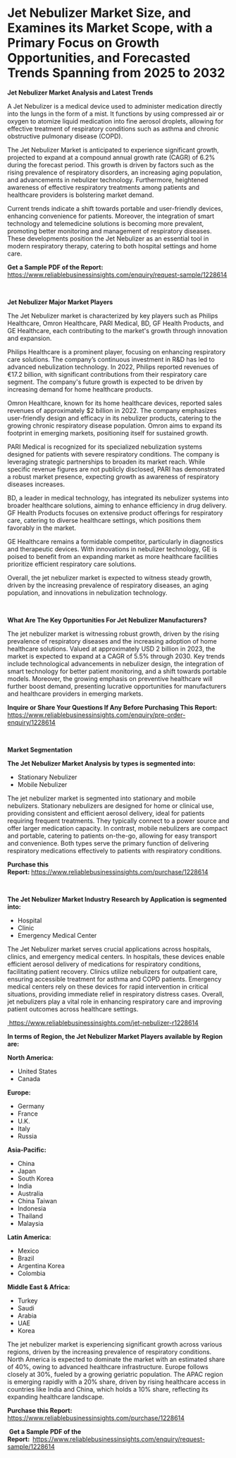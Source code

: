 <p><h1>Jet Nebulizer Market Size, and Examines its Market Scope, with a Primary Focus on Growth Opportunities, and Forecasted Trends Spanning from 2025 to 2032</h1></p><p><strong>Jet Nebulizer Market Analysis and Latest Trends</strong></p>
<p><p>A Jet Nebulizer is a medical device used to administer medication directly into the lungs in the form of a mist. It functions by using compressed air or oxygen to atomize liquid medication into fine aerosol droplets, allowing for effective treatment of respiratory conditions such as asthma and chronic obstructive pulmonary disease (COPD).</p><p>The Jet Nebulizer Market is anticipated to experience significant growth, projected to expand at a compound annual growth rate (CAGR) of 6.2% during the forecast period. This growth is driven by factors such as the rising prevalence of respiratory disorders, an increasing aging population, and advancements in nebulizer technology. Furthermore, heightened awareness of effective respiratory treatments among patients and healthcare providers is bolstering market demand.</p><p>Current trends indicate a shift towards portable and user-friendly devices, enhancing convenience for patients. Moreover, the integration of smart technology and telemedicine solutions is becoming more prevalent, promoting better monitoring and management of respiratory diseases. These developments position the Jet Nebulizer as an essential tool in modern respiratory therapy, catering to both hospital settings and home care.</p></p>
<p><strong>Get a Sample PDF of the Report:&nbsp;</strong> <a href="https://www.reliablebusinessinsights.com/enquiry/request-sample/1228614?utm_campaign=3547&utm_medium=2&utm_source=Github&utm_content=ia&utm_term=13042025&utm_id=jet-nebulizer">https://www.reliablebusinessinsights.com/enquiry/request-sample/1228614</a></p>
<p>&nbsp;</p>
<p><strong>Jet Nebulizer Major Market Players</strong></p>
<p><p>The Jet Nebulizer market is characterized by key players such as Philips Healthcare, Omron Healthcare, PARI Medical, BD, GF Health Products, and GE Healthcare, each contributing to the market's growth through innovation and expansion.</p><p>Philips Healthcare is a prominent player, focusing on enhancing respiratory care solutions. The company’s continuous investment in R&D has led to advanced nebulization technology. In 2022, Philips reported revenues of €17.2 billion, with significant contributions from their respiratory care segment. The company's future growth is expected to be driven by increasing demand for home healthcare products.</p><p>Omron Healthcare, known for its home healthcare devices, reported sales revenues of approximately $2 billion in 2022. The company emphasizes user-friendly design and efficacy in its nebulizer products, catering to the growing chronic respiratory disease population. Omron aims to expand its footprint in emerging markets, positioning itself for sustained growth.</p><p>PARI Medical is recognized for its specialized nebulization systems designed for patients with severe respiratory conditions. The company is leveraging strategic partnerships to broaden its market reach. While specific revenue figures are not publicly disclosed, PARI has demonstrated a robust market presence, expecting growth as awareness of respiratory diseases increases.</p><p>BD, a leader in medical technology, has integrated its nebulizer systems into broader healthcare solutions, aiming to enhance efficiency in drug delivery. GF Health Products focuses on extensive product offerings for respiratory care, catering to diverse healthcare settings, which positions them favorably in the market.</p><p>GE Healthcare remains a formidable competitor, particularly in diagnostics and therapeutic devices. With innovations in nebulizer technology, GE is poised to benefit from an expanding market as more healthcare facilities prioritize efficient respiratory care solutions.</p><p>Overall, the jet nebulizer market is expected to witness steady growth, driven by the increasing prevalence of respiratory diseases, an aging population, and innovations in nebulization technology.</p></p>
<p>&nbsp;</p>
<p><strong>What Are The Key Opportunities For Jet Nebulizer Manufacturers?</strong></p>
<p><p>The jet nebulizer market is witnessing robust growth, driven by the rising prevalence of respiratory diseases and the increasing adoption of home healthcare solutions. Valued at approximately USD 2 billion in 2023, the market is expected to expand at a CAGR of 5.5% through 2030. Key trends include technological advancements in nebulizer design, the integration of smart technology for better patient monitoring, and a shift towards portable models. Moreover, the growing emphasis on preventive healthcare will further boost demand, presenting lucrative opportunities for manufacturers and healthcare providers in emerging markets.</p></p>
<p><strong>Inquire or Share Your Questions If Any Before Purchasing This Report:</strong> <a href="https://www.reliablebusinessinsights.com/enquiry/pre-order-enquiry/1228614?utm_campaign=3547&utm_medium=2&utm_source=Github&utm_content=ia&utm_term=13042025&utm_id=jet-nebulizer">https://www.reliablebusinessinsights.com/enquiry/pre-order-enquiry/1228614</a></p>
<p>&nbsp;</p>
<p><strong>Market Segmentation</strong></p>
<p><strong>The Jet Nebulizer Market Analysis by types is segmented into:</strong></p>
<p><ul><li>Stationary Nebulizer</li><li>Mobile Nebulizer</li></ul></p>
<p><p>The jet nebulizer market is segmented into stationary and mobile nebulizers. Stationary nebulizers are designed for home or clinical use, providing consistent and efficient aerosol delivery, ideal for patients requiring frequent treatments. They typically connect to a power source and offer larger medication capacity. In contrast, mobile nebulizers are compact and portable, catering to patients on-the-go, allowing for easy transport and convenience. Both types serve the primary function of delivering respiratory medications effectively to patients with respiratory conditions.</p></p>
<p><strong>Purchase this Report:&nbsp;</strong><a href="https://www.reliablebusinessinsights.com/purchase/1228614?utm_campaign=3547&utm_medium=2&utm_source=Github&utm_content=ia&utm_term=13042025&utm_id=jet-nebulizer">https://www.reliablebusinessinsights.com/purchase/1228614</a></p>
<p>&nbsp;</p>
<p><strong>The Jet Nebulizer Market Industry Research by Application is segmented into:</strong></p>
<p><ul><li>Hospital</li><li>Clinic</li><li>Emergency Medical Center</li></ul></p>
<p><p>The Jet Nebulizer market serves crucial applications across hospitals, clinics, and emergency medical centers. In hospitals, these devices enable efficient aerosol delivery of medications for respiratory conditions, facilitating patient recovery. Clinics utilize nebulizers for outpatient care, ensuring accessible treatment for asthma and COPD patients. Emergency medical centers rely on these devices for rapid intervention in critical situations, providing immediate relief in respiratory distress cases. Overall, jet nebulizers play a vital role in enhancing respiratory care and improving patient outcomes across healthcare settings.</p></p>
<p><a href="https://www.reliablebusinessinsights.com/jet-nebulizer-r1228614?utm_campaign=3547&utm_medium=2&utm_source=Github&utm_content=ia&utm_term=13042025&utm_id=jet-nebulizer">&nbsp;https://www.reliablebusinessinsights.com/jet-nebulizer-r1228614</a></p>
<p><strong>In terms of Region, the Jet Nebulizer Market Players available by Region are:</strong></p>
<p>
    <p> <strong> North America: </strong>
        <ul>
            <li>United States</li>
            <li>Canada</li>
        </ul>
        </p> 
    <p> <strong> Europe: </strong>
        <ul>
            <li>Germany</li>
            <li>France</li>
            <li>U.K.</li>
            <li>Italy</li>
            <li>Russia</li>
        </ul>
        </p> 
    <p> <strong> Asia-Pacific: </strong>
        <ul>
            <li>China</li>
            <li>Japan</li>
            <li>South Korea</li>
            <li>India</li>
            <li>Australia</li>
            <li>China Taiwan</li>
            <li>Indonesia</li>
            <li>Thailand</li>
            <li>Malaysia</li>
        </ul>
        </p> 
    <p> <strong> Latin America: </strong>
        <ul>
            <li>Mexico</li>
            <li>Brazil</li>
            <li>Argentina Korea</li>
            <li>Colombia</li>
        </ul>
        </p> 
    <p> <strong> Middle East & Africa: </strong>
        <ul>
            <li>Turkey</li>
            <li>Saudi</li>
            <li>Arabia</li>
            <li>UAE</li>
            <li>Korea</li>
        </ul>
    </p>
    </p>
<p><p>The jet nebulizer market is experiencing significant growth across various regions, driven by the increasing prevalence of respiratory conditions. North America is expected to dominate the market with an estimated share of 40%, owing to advanced healthcare infrastructure. Europe follows closely at 30%, fueled by a growing geriatric population. The APAC region is emerging rapidly with a 20% share, driven by rising healthcare access in countries like India and China, which holds a 10% share, reflecting its expanding healthcare landscape.</p></p>
<p><strong>Purchase this Report: </strong><a href="https://www.reliablebusinessinsights.com/purchase/1228614?utm_campaign=3547&utm_medium=2&utm_source=Github&utm_content=ia&utm_term=13042025&utm_id=jet-nebulizer">https://www.reliablebusinessinsights.com/purchase/1228614</a></p>
<p>&nbsp;<strong>Get a Sample PDF of the Report:&nbsp;&nbsp;</strong><a href="https://www.reliablebusinessinsights.com/enquiry/request-sample/1228614?utm_campaign=3547&utm_medium=2&utm_source=Github&utm_content=ia&utm_term=13042025&utm_id=jet-nebulizer">https://www.reliablebusinessinsights.com/enquiry/request-sample/1228614</a></p>
<p><strong></strong></p>
<p><p></p><p></p><p></p></p>